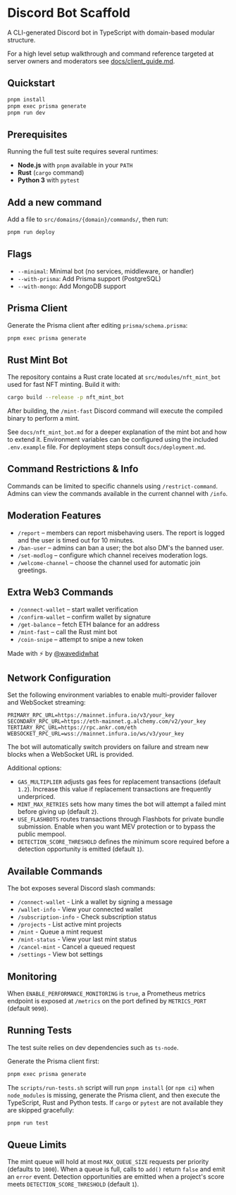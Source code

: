 # Discord Bot Scaffold

A CLI-generated Discord bot in TypeScript with domain-based modular structure.

For a high level setup walkthrough and command reference targeted at server owners and moderators see [docs/client_guide.md](docs/client_guide.md).


## Quickstart

```bash
pnpm install
pnpm exec prisma generate
pnpm run dev
```

## Prerequisites
Running the full test suite requires several runtimes:

- **Node.js** with `pnpm` available in your `PATH`
- **Rust** (`cargo` command)
- **Python 3** with `pytest`

## Add a new command
Add a file to `src/domains/{domain}/commands/`, then run:

```bash
pnpm run deploy
```

## Flags
- `--minimal`: Minimal bot (no services, middleware, or handler)
- `--with-prisma`: Add Prisma support (PostgreSQL)
- `--with-mongo`: Add MongoDB support

## Prisma Client
Generate the Prisma client after editing `prisma/schema.prisma`:

```bash
pnpm exec prisma generate
```

## Rust Mint Bot
The repository contains a Rust crate located at `src/modules/nft_mint_bot` used for
fast NFT minting. Build it with:

```bash
cargo build --release -p nft_mint_bot
```

After building, the `/mint-fast` Discord command will execute the compiled binary
to perform a mint.

See `docs/nft_mint_bot.md` for a deeper explanation of the mint bot and how to
extend it. Environment variables can be configured using the included
`.env.example` file. For deployment steps consult `docs/deployment.md`.

## Command Restrictions & Info
Commands can be limited to specific channels using `/restrict-command`. Admins
can view the commands available in the current channel with `/info`.

## Moderation Features
- `/report` – members can report misbehaving users. The report is logged and the user is timed out for 10 minutes.
- `/ban-user` – admins can ban a user; the bot also DM's the banned user.
- `/set-modlog` – configure which channel receives moderation logs.
- `/welcome-channel` – choose the channel used for automatic join greetings.

## Extra Web3 Commands
- `/connect-wallet` – start wallet verification
- `/confirm-wallet` – confirm wallet by signature
- `/get-balance` – fetch ETH balance for an address
- `/mint-fast` – call the Rust mint bot
- `/coin-snipe` – attempt to snipe a new token

Made with ⚡ by [@wavedidwhat](https://x.com/wavedidwhat)

## Network Configuration
Set the following environment variables to enable multi-provider failover and WebSocket streaming:

```
PRIMARY_RPC_URL=https://mainnet.infura.io/v3/your_key
SECONDARY_RPC_URL=https://eth-mainnet.g.alchemy.com/v2/your_key
TERTIARY_RPC_URL=https://rpc.ankr.com/eth
WEBSOCKET_RPC_URL=wss://mainnet.infura.io/ws/v3/your_key
```

The bot will automatically switch providers on failure and stream new blocks when a WebSocket URL is provided.

Additional options:
- `GAS_MULTIPLIER` adjusts gas fees for replacement transactions (default `1.2`). Increase this value if replacement transactions are frequently underpriced.
- `MINT_MAX_RETRIES` sets how many times the bot will attempt a failed mint before giving up (default `2`).
- `USE_FLASHBOTS` routes transactions through Flashbots for private bundle submission. Enable when you want MEV protection or to bypass the public mempool.
- `DETECTION_SCORE_THRESHOLD` defines the minimum score required before a detection opportunity is emitted (default `1`).
## Available Commands
The bot exposes several Discord slash commands:

- `/connect-wallet` - Link a wallet by signing a message
- `/wallet-info` - View your connected wallet
- `/subscription-info` - Check subscription status
- `/projects` - List active mint projects
- `/mint` - Queue a mint request
- `/mint-status` - View your last mint status
- `/cancel-mint` - Cancel a queued request
- `/settings` - View bot settings

## Monitoring
When `ENABLE_PERFORMANCE_MONITORING` is `true`, a Prometheus metrics endpoint is
exposed at `/metrics` on the port defined by `METRICS_PORT` (default `9090`).



## Running Tests
The test suite relies on dev dependencies such as `ts-node`.

Generate the Prisma client first:

```bash
pnpm exec prisma generate
```

The `scripts/run-tests.sh` script will run `pnpm install` (or `npm ci`) when
`node_modules` is missing, generate the Prisma client, and then execute the
TypeScript, Rust and Python tests.
If `cargo` or `pytest` are not available they are skipped gracefully:

```bash
pnpm run test
```


## Queue Limits
The mint queue will hold at most `MAX_QUEUE_SIZE` requests per priority
(defaults to `1000`). When a queue is full, calls to `add()` return `false`
and emit an `error` event.
Detection opportunities are emitted when a project's score meets `DETECTION_SCORE_THRESHOLD` (default `1`).
